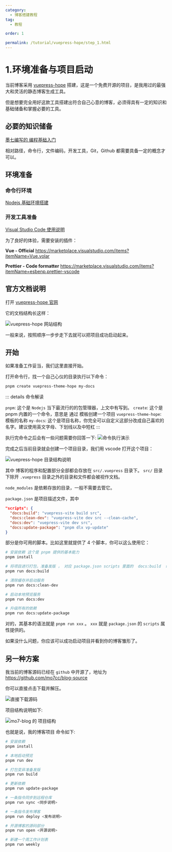 ```yaml
---
category:
  - 博客搭建教程
tag:
  - 教程

order: 1

permalink: /tutorial/vuepress-hope/step_1.html
---
```


# 1.环境准备与项目启动

当前博客采用 [vuepress-hope](https://theme-hope.vuejs.press/zh/) 搭建，这是一个免费开源的项目，是我用过的最强大和灵活的静态博客生成工具。

但是想要完全用好这款工具搭建出符合自己心意的博客，必须得具有一定的知识和基础储备和掌握必要的工具。

## 必要的知识储备

[墨七编写的 编程基础入门](/developer/basic/)

相对路径，命令行，文件编码，开发工具，Git，Github 都需要具备一定的概念才可以。

## 环境准备

### 命令行环境

[Nodejs 基础环境搭建](/developer/front_end_web/nodejs_ready.html)

### 开发工具准备

[Visual Studio Code 使用说明](/tools/vscode/)

为了良好的体验，需要安装的插件：

**Vue - Official**
https://marketplace.visualstudio.com/items?itemName=Vue.volar

**Prettier - Code formatter**
https://marketplace.visualstudio.com/items?itemName=esbenp.prettier-vscode

## 官方文档说明

打开 [vuepress-hope 官网](https://theme-hope.vuejs.press/zh/)

它的文档结构长这样：

![vuepress-hope 网站结构](img/vuepress-hope网站说明.png)

一般来说，按照顺序一步步走下去就可以把项目成功启动起来。

## 开始

如果准备工作妥当，我们这里直接开始。

打开命令行，找一个自己心仪的目录执行以下命令：

```bash
pnpm create vuepress-theme-hope my-docs
```

::: details 命令解读

`pnpm`: 这个是 `Nodejs` 当下最流行的的包管理器，上文中有写到。
`create`: 这个是 pnpm 内置的一个命令，意思是 通过 模板创建一个项目
`vuepress-theme-hope`: 模板的名称
`my-docs`: 这个是项目名称，你完全可以自定义这部分改成自己喜欢的名字。建议使用英文字母、下划线以及中短杠
:::

执行完命令之后会有一些问题需要你回答一下:
![命令执行演示](img/project_init.png)

完成之后当前目录就会创建一个项目目录，我们用 vscode 打开这个项目：

![vuepress-hope 目录结构说明](img/project目录结构.png)

其中 博客的程序和配置部分全部都会存放在 `src/.vuepress` 目录下。
`src/` 目录下除开 `.vuepress` 目录之外的目录和文件都会被视作文档。

`node_modules` 是依赖存放的目录，一般不需要去管它。

`package.json` 是项目描述文件，其中

```json
"scripts": {
  "docs:build": "vuepress-vite build src",
  "docs:clean-dev": "vuepress-vite dev src --clean-cache",
  "docs:dev": "vuepress-vite dev src",
  "docs:update-package": "pnpm dlx vp-update"
}
```

部分是你可用的脚本。比如这里就提供了 4 个脚本，你可以这么使用它：

```bash
# 安装依赖 这个是 pnpm 提供的基本能力
pnpm install

# 将项目进行打包，准备发版 ， 对应 package.json scripts 里面的  docs:build  命令
pnpm run docs:build

# 清除缓存并启动服务
pnpm run docs:clean-dev

# 启动本地预览服务
pnpm run docs:dev

# 升级所有的依赖
pnpm run docs:update-package

```

对的，其基本的语法就是 `pnpm run xxx` 。 `xxx` 就是 `package.json` 的 `scripts` 属性提供的。

如果没什么问题，你应该可以成功启动项目并看到你的博客雏形了。

## 另一种方案

我当前的博客源码已经在 `github` 中开源了，地址为
https://github.com/mo7cc/blog-source

你可以直接点击下载并解压。

![直接下载源码](img/download_source_code.png)

项目结构说明如下:

![mo7-blog 的 项目结构](img/mo7-blog项目结构.png)

也就是说，我的博客项目 命令如下:

```bash
# 安装依赖
pnpm install

# 本地启动预览
pnpm run dev

# 打包变异准备发版
pnpm run build

# 更新依赖
pnpm run update-package

# 一条指令同步到远程仓库
pnpm run sync <同步说明>

# 一条指令发布博客
pnpm run deploy <发布说明>

# 开源博客的源码部分
pnpm run open <开源说明>

# 新建一个周工作计划表
pnpm run weekly

```
